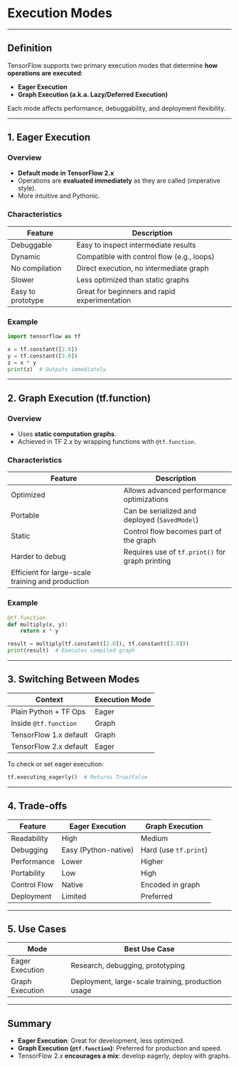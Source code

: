 # Execution Modes

---

## Definition

TensorFlow supports two primary execution modes that determine **how operations are executed**:

* **Eager Execution**
* **Graph Execution (a.k.a. Lazy/Deferred Execution)**

Each mode affects performance, debuggability, and deployment flexibility.

---

## 1. Eager Execution

### Overview

* **Default mode in TensorFlow 2.x**
* Operations are **evaluated immediately** as they are called (imperative style).
* More intuitive and Pythonic.

### Characteristics

| Feature           | Description                                   |
| ----------------- | --------------------------------------------- |
| Debuggable        | Easy to inspect intermediate results          |
| Dynamic           | Compatible with control flow (e.g., loops)    |
| No compilation    | Direct execution, no intermediate graph       |
| Slower            | Less optimized than static graphs             |
| Easy to prototype | Great for beginners and rapid experimentation |

### Example

```python
import tensorflow as tf

x = tf.constant([2.0])
y = tf.constant([3.0])
z = x * y
print(z)  # Outputs immediately
```

---

## 2. Graph Execution (tf.function)

### Overview

* Uses **static computation graphs**.
* Achieved in TF 2.x by wrapping functions with `@tf.function`.

### Characteristics

| Feature                                           | Description                                     |
| ------------------------------------------------- | ----------------------------------------------- |
| Optimized                                         | Allows advanced performance optimizations       |
| Portable                                          | Can be serialized and deployed (`SavedModel`)   |
| Static                                            | Control flow becomes part of the graph          |
| Harder to debug                                   | Requires use of `tf.print()` for graph printing |
| Efficient for large-scale training and production |                                                 |

### Example

```python
@tf.function
def multiply(x, y):
    return x * y

result = multiply(tf.constant([2.0]), tf.constant([3.0]))
print(result)  # Executes compiled graph
```

---

## 3. Switching Between Modes

| Context                | Execution Mode |
| ---------------------- | -------------- |
| Plain Python + TF Ops  | Eager          |
| Inside `@tf.function`  | Graph          |
| TensorFlow 1.x default | Graph          |
| TensorFlow 2.x default | Eager          |

To check or set eager execution:

```python
tf.executing_eagerly()  # Returns True/False
```

---

## 4. Trade-offs

| Feature      | Eager Execution      | Graph Execution       |
| ------------ | -------------------- | --------------------- |
| Readability  | High                 | Medium                |
| Debugging    | Easy (Python-native) | Hard (use `tf.print`) |
| Performance  | Lower                | Higher                |
| Portability  | Low                  | High                  |
| Control Flow | Native               | Encoded in graph      |
| Deployment   | Limited              | Preferred             |

---

## 5. Use Cases

| Mode            | Best Use Case                                      |
| --------------- | -------------------------------------------------- |
| Eager Execution | Research, debugging, prototyping                   |
| Graph Execution | Deployment, large-scale training, production usage |

---

## Summary

* **Eager Execution**: Great for development, less optimized.
* **Graph Execution (`@tf.function`)**: Preferred for production and speed.
* TensorFlow 2.x **encourages a mix**: develop eagerly, deploy with graphs.
